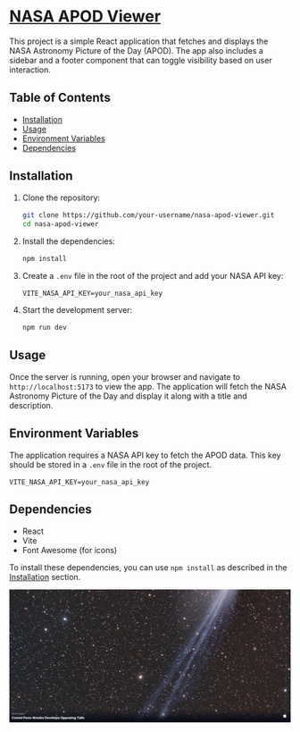 # [NASA APOD Viewer](https://space-it-up.netlify.app/)

This project is a simple React application that fetches and displays the NASA Astronomy Picture of the Day (APOD). The app also includes a sidebar and a footer component that can toggle visibility based on user interaction.

## Table of Contents

-   [Installation](#installation)
-   [Usage](#usage)
-   [Environment Variables](#environment-variables)
-   [Dependencies](#dependencies)

## Installation

1. Clone the repository:

    ```bash
    git clone https://github.com/your-username/nasa-apod-viewer.git
    cd nasa-apod-viewer
    ```

2. Install the dependencies:

    ```bash
    npm install
    ```

3. Create a `.env` file in the root of the project and add your NASA API key:

    ```env
    VITE_NASA_API_KEY=your_nasa_api_key
    ```

4. Start the development server:
    ```bash
    npm run dev
    ```

## Usage

Once the server is running, open your browser and navigate to `http://localhost:5173` to view the app. The application will fetch the NASA Astronomy Picture of the Day and display it along with a title and description.

## Environment Variables

The application requires a NASA API key to fetch the APOD data. This key should be stored in a `.env` file in the root of the project.

```env
VITE_NASA_API_KEY=your_nasa_api_key
```

## Dependencies

-   React
-   Vite
-   Font Awesome (for icons)

To install these dependencies, you can use `npm install` as described in the [Installation](#installation) section.

![SpaceIt Application Screenshot](WEBAPP_Screenshot.png)

